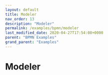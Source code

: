 ```yaml
---
layout: default
title: Modeler
nav_order: 13
description: "Modeler"
permalink: /examples/bpmn/modeler
last_modified_date: 2020-04-27T17:54:08+0000
parent: "BPMN Examples"
grand_parent: "Examples"
---
```


# Modeler
